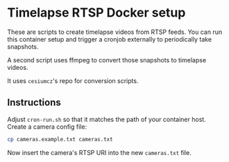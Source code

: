 # Timelapse RTSP Docker setup
These are scripts to create timelapse videos from RTSP feeds.
You can run this container setup and trigger a cronjob externally to periodically take snapshots.

A second script uses ffmpeg to convert those snapshots to timelapse videos.

It uses `cesiumcz`'s repo for conversion scripts.

## Instructions
Adjust `cron-run.sh` so that it matches the path of your container host.
Create a camera config file:
``` sh
cp cameras.example.txt cameras.txt
```
Now insert the camera's RTSP URI into the new `cameras.txt` file.
